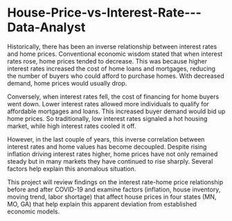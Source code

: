 # House-Price-vs-Interest-Rate---Data-Analyst

Historically, there has been an inverse relationship between interest rates and home prices. Conventional economic wisdom stated that when interest rates rose, home prices tended to decrease. This was because higher interest rates increased the cost of home loans and mortgages, reducing the number of buyers who could afford to purchase homes. With decreased demand, home prices would usually drop. 

Conversely, when interest rates fell, the cost of financing for home buyers went down. Lower interest rates allowed more individuals to qualify for affordable mortgages and loans. This increased buyer demand would bid up home prices. So traditionally, low interest rates signaled a hot housing market, while high interest rates cooled it off. 

However, in the last couple of years, this inverse correlation between interest rates and home values has become decoupled. Despite rising inflation driving interest rates higher, home prices have not only remained steady but in many markets they have continued to rise sharply. Several factors help explain this anomalous situation. 

This project will review findings on the interest rate-home price relationship before and after COVID-19 and examine factors (inflation, house inventory, moving trend, labor shortage) that affect house prices in four states (MN, MO, GA) that help explain this apparent deviation from established economic models.  
